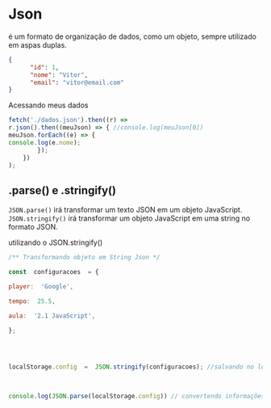 # Json	
é um formato de organização de dados, como um objeto, sempre utilizado em aspas duplas.
```json
{
	  "id": 1,
	  "nome": "Vitor",
	  "email": "vitor@email.com"
}
```
Acessando meus dados
```js
fetch('./dados.json').then((r) =>
r.json().then((meuJson) => { //console.log(meuJson[0])
meuJson.forEach((e) => {
console.log(e.nome);
		});
	})
);
```
## .parse() e .stringify()

`JSON.parse()` irá transformar um texto JSON em um objeto JavaScript. `JSON.stringify()` irá transformar um objeto JavaScript em uma string no formato JSON.


utilizando o JSON.stringify()

```js
/** Transformando objeto em String Json */

const  configuracoes  = {

player:  'Google',

tempo:  25.5,

aula:  '2.1 JavaScript',

};

  
  

localStorage.config  =  JSON.stringify(configuracoes); //salvando no localStorage

  

console.log(JSON.parse(localStorage.config)) // convertendo informações salvas no localStorage para JSON
```